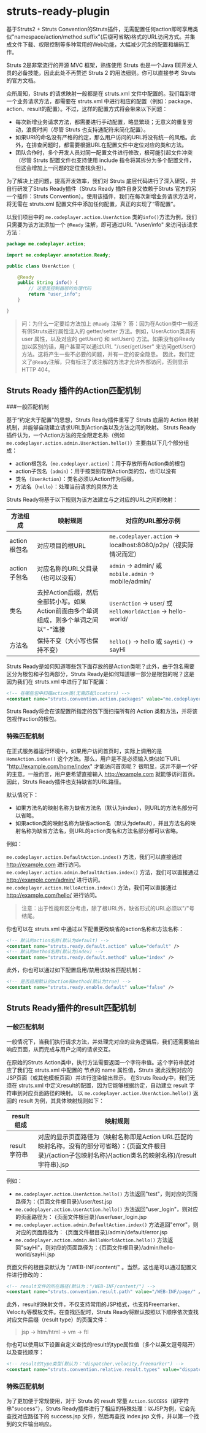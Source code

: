 # struts-ready-plugin
基于Struts2 + Struts Convention的Struts插件，无需配置任何action即可享用类似"namespace/action/method.suffix"(后缀可省略)格式的URL访问方式。并集成文件下载、权限控制等多种常用的Web功能，大幅减少冗余的配置和编码工作。

Struts 2是非常流行的开源 MVC 框架，熟练使用 Struts 也是一个Java EE开发人员的必备技能，因此此处不再赘述 Struts 2 的用法细则。你可以直接参考 Struts 的官方文档。

众所周知，Struts 的请求映射一般都是在 struts.xml 文件中配置的。我们每新增一个业务请求方法，都需要在 struts.xml 中进行相应的配置（例如：package、action、result的配置）。不过，这样的配置方式将会带来以下问题：

-  每次新增业务请求方法，都需要进行手动配置，略显繁琐；无意义的重复劳动，浪费时间（尽管 Struts 也支持通配符来简化配置）。
-  如果URI的命名没有严格的约定，那么用户访问的URL将没有统一的风格。此外，在排查问题时，都需要根据URL在配置文件中定位对应的类和方法。
-  团队合作时，多个开发人员对同一配置文件进行修改，极可能引起文件冲突（尽管 Struts 配置文件也支持使用 include 指令将其拆分为多个配置文件，但这会增加上一问题的定位查找负担）。

为了解决上述问题，提高开发效率，我们对 Struts 底层代码进行了深入研究，并自行研发了Struts Ready插件（Struts Ready 插件自身又依赖于Struts 官方的另一个插件：Struts Convention）。使用该插件，我们在每次新增业务请求方法时，将无需在 struts.xml 配置文件中添加任何配置，真正的实现了“零配置”。

以我们项目中的 `me.codeplayer.action.UserAction` 类的`info()`方法为例，我们只需要为该方法添加一个 `@Ready` 注解，即可通过URL "/user/info" 来访问该请求方法：

```java
package me.codeplayer.action;

import me.codeplayer.annotation.Ready;

public class UserAction {

	@Ready
	public String info() {
		// 这里是控制器层的处理代码
		return "user_info";
	}

}
```

> 问：为什么一定要给方法加上 `@Ready` 注解？
> 答：因为在Action类中一般还有供Struts进行属性注入的 getter/setter 方法。例如，UserAction类具有 user 属性，以及对应的 getUser() 和 setUser() 方法。如果没有@Ready加以区别的话，用户甚至可以通过URL "/user/getUser" 来访问getUser()方法。这将产生一些不必要的问题，并有一定的安全隐患。
> 因此，我们定义了`@Ready`注解，只有标注了该注解的方法才允许外部访问，否则显示HTTP 404。

## Struts Ready 插件的Action匹配机制

###一般匹配机制

基于“约定大于配置”的思想，Struts Ready插件重写了 Struts 底层的 Action 映射机制，并能够自动建立请求URL到Action类以及方法之间的映射。
Struts Ready插件认为，一个Action方法的完全限定名称（例如`me.codeplayer.action.admin.UserAction.hello()`）主要由以下几个部分组成：

-  action根包名（`me.codeplayer.action`）：用于存放所有Action类的根包
-  action子包名（`admin`）：用于按类别存放Action类的包，也可以没有
-  类名（`UserAction`）：类名必须以Action作为后缀。
-  方法名（`hello`）：处理当前请求的具体方法

Struts Ready将基于以下规则为该方法建立与之对应的URL之间的映射：

| 方法组成 | 映射规则 |	对应的URL部分示例 |
| -------- | -------- | ------------------ |
| action根包名 |	对应项目的根URL	| `me.codeplayer.action` -> localhost:8080/p2p/（视实际情况而定）|
| action子包名	| 对应名称的URL父目录（也可以没有）| `admin` -> admin/ 或 `mobile.admin` -> mobile/admin/ |
| 类名	| 去掉Action后缀，然后全部转小写。如果Action前面由多个单词组成，则多个单词之间以"-"连接 |	`UserAction` -> user/ 或 `HelloWorldAction` -> hello-world/ |
| 方法名	| 保持不变（大小写也保持不变） | `hello()` -> hello 或 `sayHi()` -> sayHi |

Struts Ready是如何知道哪些包下面存放的是Action类呢？此外，由于包名需要区分为根包和子包两部分，Struts Ready是如何知道哪一部分是根包的呢？这是因为我们在 struts.xml 中进行了如下配置：

```xml
<!-- 在哪些包中扫描action类(无需匹配locators) -->
<constant name="struts.convention.action.packages" value="me.codeplayer.action" />
```

Struts Ready将会在该配置所指定的包下面扫描所有的 Action 类和方法，并将该包视作action的根包。

###	特殊匹配机制

在正式服务器运行环境中，如果用户访问首页时，实际上调用的是 `HomeAction.index()` 这个方法。那么，用户是不是必须输入类似如下URL "http://example.com/home/index" 才能访问首页呢？
很明显，这并不是一个好的主意。一般而言，用户更希望直接输入 http://example.com 就能够访问首页。因此，Struts Ready插件也支持缺省的URL路径。

默认情况下：

-  如果方法名的映射名称为缺省方法名（默认为index），则URL的方法名部分可以省略。
-  如果action类的映射名称为缺省action名（默认为default），并且方法名的映射名称为缺省方法名，则URL的action类名和方法名部分都可以省略。

例如：

`me.codeplayer.action.DefaultAction.index()` 方法，我们可以直接通过 http://example.com 进行访问。
`me.codeplayer.action.admin.DefaultAction.index()` 方法，我们可以直接通过 http://example.com/admin/ 进行访问。
`me.codeplayer.action.HelloAction.index()` 方法，我们可以直接通过 http://example.com/hello/ 进行访问。

>注意：出于性能和区分考虑，除了根URL外，缺省形式的URL必须以"/"号结尾。

你也可以在 struts.xml 中通过以下配置更改缺省的action名称和方法名称：

```xml
<!-- 默认的action名称(默认为default) -->
<constant name="struts.ready.default.action" value="default" />
<!-- 默认的method名称(默认为index) -->
<constant name="struts.ready.default.method" value="index" />
```

此外，你也可以通过如下配置启用/禁用该缺省匹配机制：

```xml
<!-- 是否启用默认的action和method(默认为true) -->
<constant name="struts.ready.enable.default" value="false" />
```

## Struts Ready插件的result匹配机制

### 一般匹配机制

一般情况下，当我们执行请求方法，并处理完对应的业务逻辑后，我们还需要输出响应页面，从而完成与用户之间的请求交互。

在原始的Struts Action类中，执行方法需要返回一个字符串值。这个字符串就对应了我们在 struts.xml 中配置的 <result> 节点的 name 属性值，Struts 据此找到对应的JSP页面（或其他模板页面）并进行渲染输出显示。
在Struts Ready中，我们无须在 struts.xml 中定义result的配置，因为它能够根据约定，自动建立 result 字符串到对应页面路径的映射。
以 `me.codeplayer.action.UserAction.hello()` 返回的 result 为例，其具体映射规则如下：

| result组成 | 映射规则 |
| --------- | ---------|
| result字符串 | 对应的显示页面路径为（映射名称即是Action URL匹配的映射名称，没有的部分可省略）：{页面文件根目录}/{action子包映射名称}/{action类名的映射名称}/{result字符串}.jsp |

例如：

-  `me.codeplayer.action.UserAction.hello()` 方法返回"test"，则对应的页面路径为：{页面文件根目录}/user/test.jsp
-  `me.codeplayer.action.UserAction.hello()` 方法返回"user_login"，则对应的页面路径为： {页面文件根目录}/user/user_login.jsp
-  `me.codeplayer.action.admin.DefaultAction.index()` 方法返回"error"，则对应的页面路径为： {页面文件根目录}/admin/default/error.jsp
-  `me.codeplayer.action.admin.HelloWorldAction.hello()` 方法返回"sayHi"，则对应的页面路径为：{页面文件根目录}/admin/hello-world/sayHi.jsp

页面文件的根目录默认为 "/WEB-INF/content/" 。当然，这也是可以通过配置文件进行修改的：

```xml
<!-- result文件的所在路径(默认为："/WEB-INF/content/") -->
<constant name="struts.convention.result.path" value="/WEB-INF/page/" />
```

此外，result的映射文件，不仅支持常用的JSP格式，也支持Freemarker、Velocity等模板文件。在查找匹配时，Struts Ready将默认按照以下顺序依次查找对应文件后缀（result type）的页面文件：
> jsp -> htm/html -> vm -> ftl

你也可以使用以下设置自定义查找的result的type属性值（多个以英文逗号隔开）以及查找顺序：

```xml
<!-- result的type类型(默认为："dispatcher,velocity,freemarker") -->
<constant name="struts.convention.relative.result.types" value="dispatcher" />
```

### 特殊匹配机制

为了更加便于常规使用，对于 Struts 的 result 常量 `Action.SUCCESS`（即字符串"success"），Struts Ready插件进行了相应的特殊处理：以JSP为例，它会先查找对应路径下的 success.jsp 文件，然后再查找 index.jsp 文件，并以第一个找到的文件输出响应。


